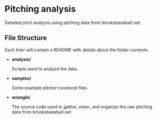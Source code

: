 # Pitching analysis #

Detailed pitch analysis using pitching data from brooksbaseball.net.

## File Structure ##

Each foler will contain a README with details about the folder contents.

* **analysis/**

  Scripts used to analyze the data.

* **samples/**

  Some example pitcher csv/excel files.

* **wrangle/**

  The source code used to gather, clean, and organize the raw pitching data from brooksbaseball.net
